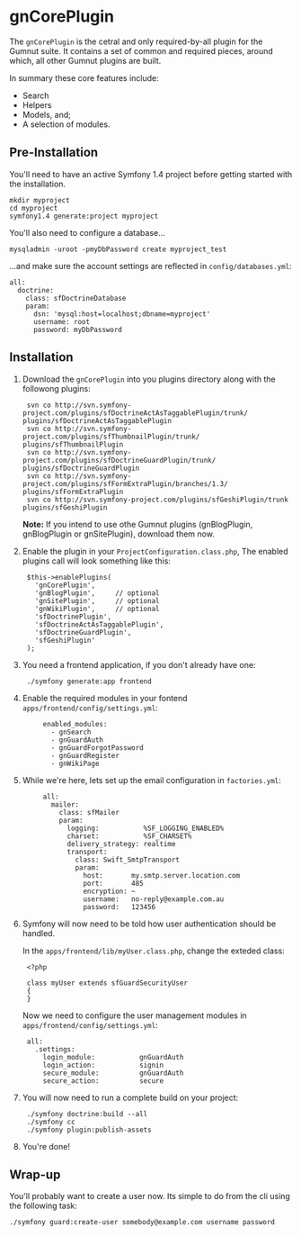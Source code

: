 # gnCorePlugin

The `gnCorePlugin` is the cetral and only required-by-all plugin for the Gumnut suite. It contains a set of common and required pieces, around which, all other Gumnut plugins are built.

In summary these core features include:

 * Search
 * Helpers
 * Models, and;
 * A selection of modules.

## Pre-Installation

You'll need to have an active Symfony 1.4 project before getting started with the installation.

    mkdir myproject
    cd myproject
    symfony1.4 generate:project myproject

You'll also need to configure a database...

    mysqladmin -uroot -pmyDbPassword create myproject_test

...and make sure the account settings are reflected in `config/databases.yml`:

    all:
      doctrine:
        class: sfDoctrineDatabase
        param:
          dsn: 'mysql:host=localhost;dbname=myproject'
          username: root
          password: myDbPassword

## Installation

1. Download the `gnCorePlugin` into you plugins directory along with the followong plugins:

        svn co http://svn.symfony-project.com/plugins/sfDoctrineActAsTaggablePlugin/trunk/ plugins/sfDoctrineActAsTaggablePlugin
        svn co http://svn.symfony-project.com/plugins/sfThumbnailPlugin/trunk/ plugins/sfThumbnailPlugin
        svn co http://svn.symfony-project.com/plugins/sfDoctrineGuardPlugin/trunk/ plugins/sfDoctrineGuardPlugin
        svn co http://svn.symfony-project.com/plugins/sfFormExtraPlugin/branches/1.3/ plugins/sfFormExtraPlugin
        svn co http://svn.symfony-project.com/plugins/sfGeshiPlugin/trunk plugins/sfGeshiPlugin

    **Note:** If you intend to use othe Gumnut plugins (gnBlogPlugin, gnBlogPlugin or gnSitePlugin), download them now.

2. Enable the plugin in your `ProjectConfiguration.class.php`, The enabled plugins call will look something like this:

        $this->enablePlugins(
          'gnCorePlugin',
          'gnBlogPlugin',     // optional
          'gnSitePlugin',     // optional
          'gnWikiPlugin',     // optional
          'sfDoctrinePlugin',
          'sfDoctrineActAsTaggablePlugin',
          'sfDoctrineGuardPlugin',
          'sfGeshiPlugin'
        );

3. You need a frontend application, if you don't already have one:

        ./symfony generate:app frontend

4. Enable the required modules in your fontend `apps/frontend/config/settings.yml`:

            enabled_modules:
              - gnSearch
              - gnGuardAuth
              - gnGuardForgotPassword
              - gnGuardRegister
              - gnWikiPage

5. While we're here, lets set up the email configuration in `factories.yml`:

            all:
              mailer:
                class: sfMailer
                param:
                  logging:           %SF_LOGGING_ENABLED%
                  charset:           %SF_CHARSET%
                  delivery_strategy: realtime
                  transport:
                    class: Swift_SmtpTransport
                    param:
                      host:       my.smtp.server.location.com
                      port:       485
                      encryption: ~
                      username:   no-reply@example.com.au
                      password:   123456

6. Symfony will now need to be told how user authentication should be handled.

    In the `apps/frontend/lib/myUser.class.php`, change the exteded class:

        <?php

        class myUser extends sfGuardSecurityUser
        {
        }

    Now we need to configure the user management modules in `apps/frontend/config/settings.yml`:

        all:
          .settings:
            login_module:           gnGuardAuth
            login_action:           signin
            secure_module:          gnGuardAuth
            secure_action:          secure

7. You will now need to run a complete build on your project:

        ./symfony doctrine:build --all
        ./symfony cc
        ./symfony plugin:publish-assets

8. You're done!

## Wrap-up

You'll probably want to create a user now. Its simple to do from the cli using the following task:

    ./symfony guard:create-user somebody@example.com username password


